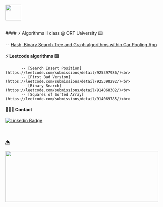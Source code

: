 <img height="50"  src="https://img.shields.io/badge/code-lab-fuchsia"></p>


  
<br>
 #### ⚡  Algorithms II class @ ORT University  ⌨️ 

  -- [Hash, Binary Search Tree and Graph algorithms within Car Pooling App](https://github.com/algoritmosii/CarPoolingApp) <br>

     
 #### ⚡  Leetcode algorithms  ⌨️ 
 
           -- [Search Insert Position](https://leetcode.com/submissions/detail/925397986/)<br>
           -- [First Bad Version](https://leetcode.com/submissions/detail/925398292/)<br>
           -- [Binary Search](https://leetcode.com/submissions/detail/914068302/)<br>
           -- [Squares of Sorted Array](https://leetcode.com/submissions/detail/914069785/)<br>

 #### 🧑🏻‍🎤 Contact
 
 [![Linkedin Badge](https://img.shields.io/badge/-lauralperez-blue?style=flat-square&logo=Linkedin&logoColor=white&link=https://www.linkedin.com/in/lauralperez/)](https://www.linkedin.com/in/lauralperez/)  
 
<br>

 ####
 👁️⃤
<p>
  <img align="left" width="490" height="165" src="https://github-readme-stats.vercel.app/api?username=tchnorider&show_icons=true&hide_border=false&line_height=20&title_color=b640ed&icon_color=e32be0&show_owner=true"/></p>


